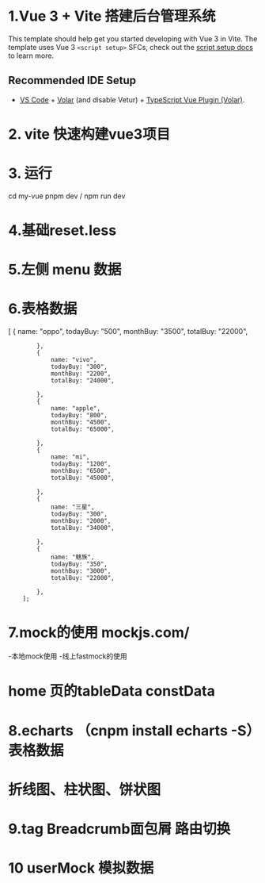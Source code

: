 # 1.Vue 3 + Vite 搭建后台管理系统

This template should help get you started developing with Vue 3 in Vite. The template uses Vue 3 `<script setup>` SFCs, check out the [script setup docs](https://v3.vuejs.org/api/sfc-script-setup.html#sfc-script-setup) to learn more.

## Recommended IDE Setup

- [VS Code](https://code.visualstudio.com/) + [Volar](https://marketplace.visualstudio.com/items?itemName=Vue.volar) (and disable Vetur) + [TypeScript Vue Plugin (Volar)](https://marketplace.visualstudio.com/items?itemName=Vue.vscode-typescript-vue-plugin).

# 2. vite 快速构建vue3项目
# 3. 运行
cd my-vue
pnpm dev / npm run dev

# 4.基础reset.less

# 5.左侧 menu 数据
# 6.表格数据
[
            {
                name: "oppo",
                todayBuy: "500",
                monthBuy: "3500",
                totalBuy: "22000",

            },
            {
                name: "vivo",
                todayBuy: "300",
                monthBuy: "2200",
                totalBuy: "24000",

            },
            {
                name: "apple",
                todayBuy: "800",
                monthBuy: "4500",
                totalBuy: "65000",

            },
            {
                name: "mi",
                todayBuy: "1200",
                monthBuy: "6500",
                totalBuy: "45000",

            },
            {
                name: "三星",
                todayBuy: "300",
                monthBuy: "2000",
                totalBuy: "34000",

            },
            {
                name: "魅族",
                todayBuy: "350",
                monthBuy: "3000",
                totalBuy: "22000",

            },
        ];
# 7.mock的使用 mockjs.com/
-本地mock使用
-线上fastmock的使用
# home 页的tableData  constData
# 8.echarts （cnpm install echarts -S）表格数据
# 折线图、柱状图、饼状图

# 9.tag Breadcrumb面包屑 路由切换

# 10 userMock 模拟数据



